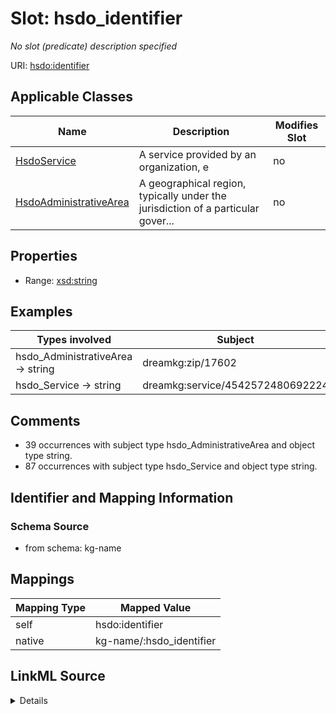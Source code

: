 

# Slot: hsdo_identifier


_No slot (predicate) description specified_





URI: [hsdo:identifier](http://schema.org/identifier)



<!-- no inheritance hierarchy -->





## Applicable Classes

| Name | Description | Modifies Slot |
| --- | --- | --- |
| [HsdoService](../classes/HsdoService.md) | A service provided by an organization, e |  no  |
| [HsdoAdministrativeArea](../classes/HsdoAdministrativeArea.md) | A geographical region, typically under the jurisdiction of a particular gover... |  no  |







## Properties

* Range: [xsd:string](xsd:string)






## Examples

| Types involved | Subject | Predicate | Object |
| --- | --- | --- | --- |
| hsdo_AdministrativeArea → string | dreamkg:zip/17602 | hsdo:identifier | 17602 |
| hsdo_Service → string | dreamkg:service/4542572480692224 | hsdo:identifier | 4542572480692224 |


## Comments

* 39 occurrences with subject type hsdo_AdministrativeArea and object type string.
* 87 occurrences with subject type hsdo_Service and object type string.

## Identifier and Mapping Information







### Schema Source


* from schema: kg-name




## Mappings

| Mapping Type | Mapped Value |
| ---  | ---  |
| self | hsdo:identifier |
| native | kg-name/:hsdo_identifier |




## LinkML Source

<details>
```yaml
name: hsdo_identifier
description: No slot (predicate) description specified
comments:
- 39 occurrences with subject type hsdo_AdministrativeArea and object type string.
- 87 occurrences with subject type hsdo_Service and object type string.
examples:
- description: hsdo_AdministrativeArea → string
  object:
    example_object: '17602'
    example_object_type: string
    example_predicate: hsdo:identifier
    example_subject: dreamkg:zip/17602
    example_subject_type: hsdo_AdministrativeArea
- description: hsdo_Service → string
  object:
    example_object: '4542572480692224'
    example_object_type: string
    example_predicate: hsdo:identifier
    example_subject: dreamkg:service/4542572480692224
    example_subject_type: hsdo_Service
from_schema: kg-name
rank: 1000
slot_uri: hsdo:identifier
alias: hsdo_identifier
domain_of:
- hsdo_AdministrativeArea
- hsdo_Service
range: string

```
</details>